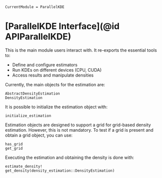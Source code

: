 ```@meta
CurrentModule = ParallelKDE
```

# [ParallelKDE Interface](@id APIParallelKDE)

This is the main module users interact with. It re-exports the essential tools to:
- Define and configure estimators
- Run KDEs on different devices (CPU, CUDA)
- Access results and manipulate densities

Currently, the main objects for the estimation are:

```@docs
AbstractDensityEstimation
DensityEstimation
```

It is possible to initialize the estimation object with:

```@docs
initialize_estimation
```

Estimation objects are designed to support a grid for grid-based density estimation. However, this is not mandatory. To test if a grid is present and obtain a grid object, you can use:

```@docs
has_grid
get_grid
```

Executing the estimation and obtaining the density is done with:

```@docs
estimate_density!
get_density(density_estimation::DensityEstimation)
```
